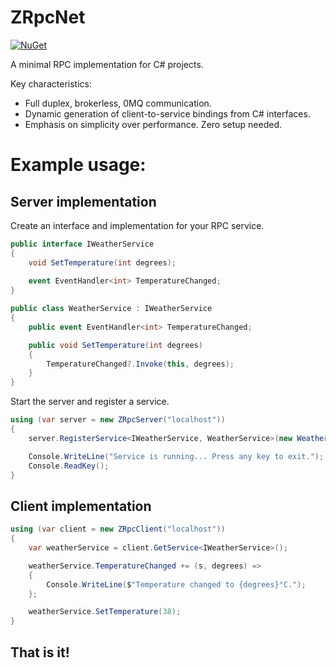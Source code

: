 # ZRpcNet
[![NuGet](https://img.shields.io/nuget/v/Minx.ZRpcNet.svg)](https://www.nuget.org/packages/Minx.ZRpcNet/)

A minimal RPC implementation for C# projects.

Key characteristics:
- Full duplex, brokerless, 0MQ communication.
- Dynamic generation of client-to-service bindings from C# interfaces.
- Emphasis on simplicity over performance. Zero setup needed.

# Example usage:
## Server implementation

Create an interface and implementation for your RPC service.
```csharp
public interface IWeatherService
{
    void SetTemperature(int degrees);
  
    event EventHandler<int> TemperatureChanged;
}

public class WeatherService : IWeatherService
{
    public event EventHandler<int> TemperatureChanged;

    public void SetTemperature(int degrees)
    {
        TemperatureChanged?.Invoke(this, degrees);
    }
}
```

Start the server and register a service.
```csharp
using (var server = new ZRpcServer("localhost"))
{
    server.RegisterService<IWeatherService, WeatherService>(new WeatherService());

    Console.WriteLine("Service is running... Press any key to exit.");
    Console.ReadKey();
}
```

## Client implementation

```csharp
using (var client = new ZRpcClient("localhost"))
{
    var weatherService = client.GetService<IWeatherService>();

    weatherService.TemperatureChanged += (s, degrees) =>
    {
        Console.WriteLine($"Temperature changed to {degrees}°C.");
    };

    weatherService.SetTemperature(38);
}
```

**That is it!**
--- 
